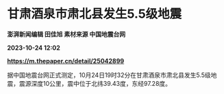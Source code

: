 # 甘肃酒泉市肃北县发生5.5级地震
**澎湃新闻编辑 田佳旭 素材来源 中国地震台网**

**2023-10-24 12:02**

**https://m.thepaper.cn/detail/25042899**

据中国地震台网正式测定，10月24日19时32分在甘肃酒泉市肃北县发生5.5级地震，震源深度10公里，震中位于北纬39.43度，东经97.28度。